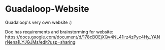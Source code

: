 # Guadaloop-Website
Guadaloop's very own website :)

Doc has requirements and brainstorming for website:
https://docs.google.com/document/d/178cBOEjXQv4NL41lrz4zPyc4Hy_YANrNena1LYJGJMs/edit?usp=sharing


